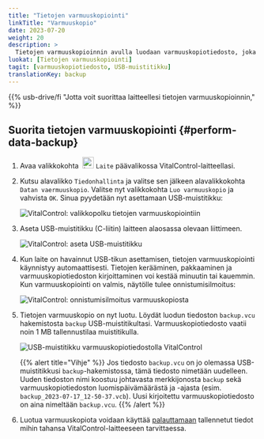```yaml
---
title: "Tietojen varmuuskopiointi"
linkTitle: "Varmuuskopio"
date: 2023-07-20
weight: 20
description: >
  Tietojen varmuuskopioinnin avulla luodaan varmuuskopiotiedosto, joka sisältää kaikki VitalControl-laitteessa tallennetut tiedot.
luokat: [Tietojen varmuuskopiointi]
tagit: [varmuuskopiotiedosto, USB-muistitikku]
translationKey: backup
---
```

{{% usb-drive/fi "Jotta voit suorittaa laitteellesi tietojen varmuuskopioinnin," %}}

## Suorita tietojen varmuuskopiointi {#perform-data-backup}
 
1. Avaa valikkokohta &nbsp;<img src="/icons/device.svg" width="23" align="bottom" alt="Laite" /> `Laite` päävalikossa VitalControl-laitteellasi.

2. Kutsu alavalikko `Tiedonhallinta` ja valitse sen jälkeen alavalikkokohta `Datan vaermuuskopio`. Valitse nyt valikkokohta `Luo varmuuskopio` ja vahvista `OK`. Sinua pyydetään nyt asettamaan USB-muistitikku:

   ![VitalControl: valikkopolku tietojen varmuuskopiointiin](../images/backup.png "Kutsu tietojen varmuuskopiointi")

3. Aseta USB-muistitikku (C-liitin) laitteen alaosassa olevaan liittimeen.

   ![VitalControl: aseta USB-muistitikku](/images/firmware/update/plug-in-dual-usb-stick.svg "Aseta USB-muistitikku")

4. Kun laite on havainnut USB-tikun asettamisen, tietojen varmuuskopiointi käynnistyy automaattisesti. Tietojen kerääminen, pakkaaminen ja varmuuskopiotiedoston kirjoittaminen voi kestää minuutin tai kauemmin. Kun varmuuskopiointi on valmis, näytölle tulee onnistumisilmoitus:

   ![VitalControl: onnistumisilmoitus varmuuskopiosta](../images/backup-done.png "Onnistunut tietojen varmuuskopiointi")

5. Tietojen varmuuskopio on nyt luotu. Löydät luodun tiedoston `backup.vcu` hakemistosta `backup` USB-muistitikultasi. Varmuuskopiotiedosto vaatii noin 1 MB tallennustilaa muistitikulla.

   ![USB-muistitikku varmuuskopiotiedostolla VitalControl](../images/backup-file.png "USB-muistitikku varmuuskopiotiedostolla")

   {{% alert title="Vihje" %}}
  Jos tiedosto `backup.vcu` on jo olemassa USB-muistitikkusi `backup`-hakemistossa, tämä tiedosto nimetään uudelleen. Uuden tiedoston nimi koostuu johtavasta merkkijonosta `backup` sekä varmuuskopiotiedoston luomispäivämäärästä ja -ajasta (esim. `backup_2023-07-17_12-50-37.vcb`). Uusi kirjoitettu varmuuskopiotiedosto on aina nimeltään `backup.vcu`.
    {{% /alert %}}

6. Luotua varmuuskopiota voidaan käyttää [palauttamaan](../restore) tallennetut tiedot mihin tahansa VitalControl-laitteeseen tarvittaessa.

